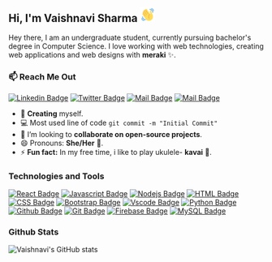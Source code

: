 ## Hi, I'm Vaishnavi Sharma <img src="https://github.com/kaito-bot/kaito-bot/blob/master/.github/images/wave-hello.gif" width= 30px>


Hey there, I am an undergraduate student, currently pursuing bachelor's degree in Computer Science. I love working with web technologies, creating web applications and web designs with **meraki** :sparkles:.



### :mailbox: **Reach Me Out**

[![Linkedin Badge](https://img.shields.io/badge/-Vaishnavi-blue?style=flat&labelColor=0e76a8&logo=linkedin&logoColor=white)](https://www.linkedin.com/in/vaishnavi-sharma-005b531a3/) [![Twitter Badge](https://img.shields.io/badge/-K_a_i_t_o_u_-1ca0f1?style=flat&labelColor=1ca0f1&logo=twitter&logoColor=white)](https://www.linkedin.com/in/vaishnavi-sharma-005b531a3/) [![Mail Badge](https://img.shields.io/badge/-Kavaisha-e84393?style=flat&labelColor=e84393&logo=instagram&logoColor=white)](https://www.instagram.com/kavaisha/) [![Mail Badge](https://img.shields.io/badge/-Kavaisha-e74c3c?style=flat&labelColor=e74c3c&logo=youtube&logoColor=white)](https://www.youtube.com/channel/UCziL7WVxog7suyPnY1ebC7A)
- 🔭 **Creating** myself.
- :computer: Most used line of code `git commit -m "Initial Commit"`
- 🤔 I’m looking to **collaborate on open-source projects**.
- 😄 Pronouns: **She/Her** :raising_hand:.
- ⚡ **Fun fact:** In my free time, i like to play ukulele- <span>**kavai**</span> :guitar:.

### Technologies and Tools

[![React Badge](https://img.shields.io/badge/-React-61DBFB?style=for-the-badge&labelColor=black&logo=react&logoColor=61DBFB)](#) [![Javascript Badge](https://img.shields.io/badge/-Javascript-F0DB4F?style=for-the-badge&labelColor=black&logo=javascript&logoColor=F0DB4F)](#)  [![Nodejs Badge](https://img.shields.io/badge/-Nodejs-3C873A?style=for-the-badge&labelColor=black&logo=node.js&logoColor=3C873A)](#) [![HTML Badge](https://img.shields.io/badge/-HTML5-E44D26?style=for-the-badge&labelColor=black&logo=HTML5&logoColor=E44D26)](#) [![CSS Badge](https://img.shields.io/badge/-CSS3-254BDD?style=for-the-badge&labelColor=black&logo=CSS3&logoColor=254BDD)](#)
 [![Bootstrap Badge](https://img.shields.io/badge/-Bootstrap-583E80?style=for-the-badge&labelColor=black&logo=Bootstrap&logoColor=583E80)](#) [![Vscode Badge](https://img.shields.io/badge/-vscode-0076C6?style=for-the-badge&labelColor=black&logo=VisualStudiocode&logoColor=0076C6)](#) [![Python Badge](https://img.shields.io/badge/-Python-3675AB?style=for-the-badge&labelColor=black&logo=python&logoColor=FFD543)](#) [![Github Badge](https://img.shields.io/badge/-Github-1B1F23?style=for-the-badge&labelColor=black&logo=github&logoColor=ffffff)](#) [![Git Badge](https://img.shields.io/badge/-GIT-E84E31?style=for-the-badge&labelColor=black&logo=git&logoColor=E84E31)](#) 
 [![Firebase Badge](https://img.shields.io/badge/-Firebase-FFA610?style=for-the-badge&labelColor=black&logo=firebase&logoColor=FFA610)](#) [![MySQL Badge](https://img.shields.io/badge/-MYSQL-00718b?style=for-the-badge&labelColor=ff914c&logo=MYSQL&logoColor)](#)

### Github Stats
![Vaishnavi's GitHub stats](https://github-readme-stats.vercel.app/api?username=kaito-bot&theme=tokyonight)
